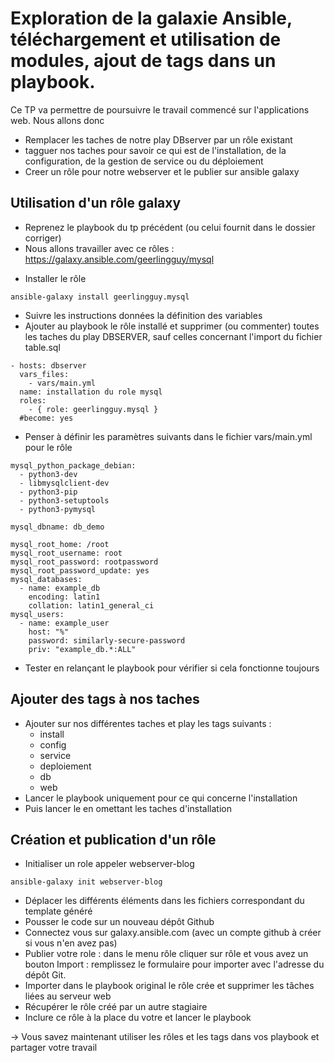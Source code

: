 # Exploration de la galaxie Ansible, téléchargement et utilisation de modules, ajout de tags dans un playbook.

Ce TP va permettre de poursuivre le travail commencé sur l'applications web.
Nous allons donc  
- Remplacer les taches de notre play DBserver par un rôle existant
- tagguer nos taches pour savoir ce qui est de l'installation, de la configuration, de la gestion de service ou du déploiement
- Creer un rôle pour notre webserver et le publier sur ansible galaxy

## Utilisation d'un rôle galaxy
- Reprenez le playbook du tp précédent (ou celui fournit dans le dossier corriger)
- Nous allons travailler avec ce rôles :
https://galaxy.ansible.com/geerlingguy/mysql
* Installer le rôle
```
ansible-galaxy install geerlingguy.mysql
```
- Suivre les instructions données la définition des variables
- Ajouter au playbook le rôle installé et supprimer (ou commenter) toutes les taches du play DBSERVER, sauf celles concernant l'import du fichier table.sql
```
- hosts: dbserver
  vars_files:
    - vars/main.yml
  name: installation du role mysql
  roles:
    - { role: geerlingguy.mysql }
  #become: yes
```
* Penser à définir les paramètres suivants dans le fichier vars/main.yml pour le rôle

```
mysql_python_package_debian:
  - python3-dev
  - libmysqlclient-dev
  - python3-pip 
  - python3-setuptools
  - python3-pymysql

mysql_dbname: db_demo

mysql_root_home: /root
mysql_root_username: root
mysql_root_password: rootpassword
mysql_root_password_update: yes
mysql_databases:
  - name: example_db
    encoding: latin1
    collation: latin1_general_ci
mysql_users:
  - name: example_user
    host: "%"
    password: similarly-secure-password
    priv: "example_db.*:ALL"
```


- Tester en relançant le playbook pour vérifier si cela fonctionne toujours

## Ajouter des tags à nos taches
* Ajouter sur nos différentes taches et play les tags suivants :
  * install
  * config
  * service
  * deploiement
  * db
  * web
* Lancer le playbook uniquement pour ce qui concerne l'installation
* Puis lancer le en omettant les taches d'installation

## Création et publication d'un rôle
- Initialiser un role appeler webserver-blog
```
ansible-galaxy init webserver-blog 
```
- Déplacer les différents éléments dans les fichiers correspondant du template généré
- Pousser le code sur un nouveau dépôt Github 
- Connectez vous sur galaxy.ansible.com (avec un compte github à créer si vous n'en avez pas)
- Publier votre role : dans le menu rôle cliquer sur rôle et vous avez un bouton Import : remplissez le formulaire pour importer avec l'adresse du dépôt Git. 
- Importer dans le playbook original le rôle crée et supprimer les tâches liées au serveur web
- Récupérer le rôle créé par un autre stagiaire
- Inclure ce rôle à la place du votre et lancer le playbook

-> Vous savez maintenant utiliser les rôles et les tags dans vos playbook et partager votre travail
